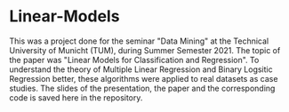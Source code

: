 # Linear-Models

This was a project done for the seminar "Data Mining" at the Technical University of Municht (TUM), during Summer Semester 2021. The topic of the paper was 
"Linear Models for Classification and Regression". To understand the theory of Multiple Linear Regression and Binary Logsitic Regression better, these algorithms 
were applied to real datasets as case studies. The slides of the presentation, the paper and the corresponding code is saved here in the repository.
